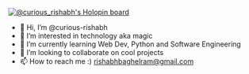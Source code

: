 [![@curious_rishabh's Holopin board](https://holopin.io/api/user/board?user=curious_rishabh)](https://holopin.io/@curious_rishabh)
- 👋 Hi, I’m @curious-rishabh
- 👀 I’m interested in technology aka magic
- 🌱 I’m currently learning Web Dev, Python and Software Engineering
- 💞️ I’m looking to collaborate on cool projects
- 📫 How to reach me :) rishabhbaghelram@gmail.com
